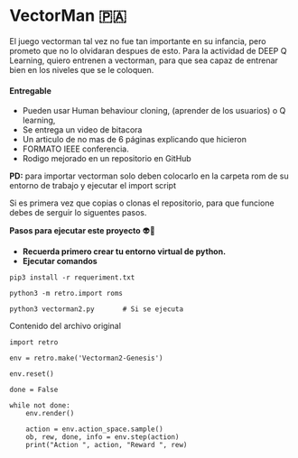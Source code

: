 # VectorMan 🇵🇦

El juego vectorman tal vez no fue tan importante en su infancia, pero prometo que no lo olvidaran despues de esto. Para la actividad de DEEP Q Learning, quiero entrenen a vectorman, para que sea capaz de entrenar bien en los niveles que se le coloquen.

#### Entregable
  - Pueden usar Human behaviour cloning, (aprender de los usuarios) o Q learning,
  - Se entrega un video de bitacora
  - Un articulo de no mas de 6 páginas explicando que hicieron 
  - FORMATO IEEE conferencia. 
  - Rodigo mejorado en un repositorio en GitHub

**PD:** para importar vectorman solo deben colocarlo en la carpeta rom de su entorno de trabajo y ejecutar el import script

Si es primera vez que copias o clonas el repositorio, para que funcione debes de serguir lo siguentes pasos.

**Pasos para ejecutar este proyecto** 👽📙
- **Recuerda primero crear tu entorno virtual de python.**
- **Ejecutar comandos**
```console
pip3 install -r requeriment.txt

python3 -m retro.import roms

python3 vectorman2.py       # Si se ejecuta 
```

Contenido del archivo original

```
import retro

env = retro.make('Vectorman2-Genesis')

env.reset()

done = False

while not done:
    env.render()

    action = env.action_space.sample()
    ob, rew, done, info = env.step(action)
    print("Action ", action, "Reward ", rew)

```
